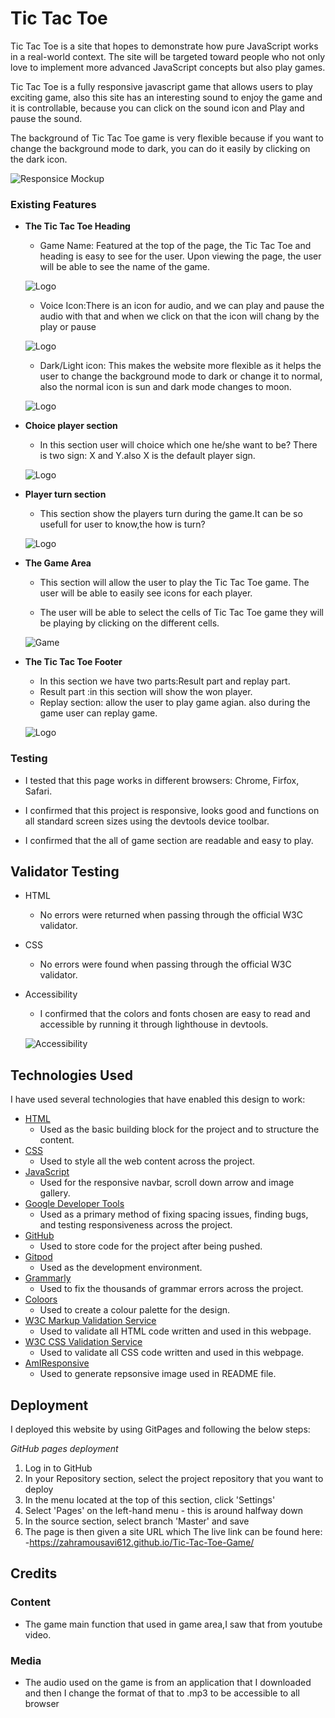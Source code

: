 # Tic Tac Toe

Tic Tac Toe  is a site that hopes to demonstrate how pure JavaScript works in a real-world context. The site will be targeted toward people who not only love to implement more advanced JavaScript concepts but also play games.

 Tic Tac Toe is a fully responsive javascript game that allows users to play exciting game, also this site has an interesting sound to enjoy the game and it is controllable, because you can click on the sound icon and  Play and pause the sound.

 The background of Tic Tac Toe game is very flexible because if you want to change the background mode to dark, you can do it easily by clicking on the dark icon.

 ![Responsice Mockup](media/tic-tac-toe-mokup.PNG)


### Existing Features

- __The Tic Tac Toe Heading__

  - Game Name: Featured at the top of the page, the Tic Tac Toe and heading is easy to see for the user. Upon viewing the page, the user will be able to see the name of the game.

  ![Logo](media/header.PNG)
  
  - Voice Icon:There is an icon for audio, and we can play and pause the audio with that and when we click on that the icon will chang by the play or pause

  ![Logo](media/audio.PNG)

  - Dark/Light icon: This makes the website more flexible as it helps the user to change the background mode to dark or change it to normal, also the normal icon is sun and dark mode changes to moon.

   ![Logo](media/lght-dark.PNG)

- __Choice player section__

   - In this section user will choice which one he/she want to be? There is two sign: X and Y.also X is the default player sign.

   ![Logo](media/chice-player-section.PNG)

- __Player turn section__

   - This section show the players turn during the game.It can be so usefull for user to know,the how is turn?

   ![Logo](media/show-trun.PNG)
   
- __The Game Area__

  - This section will allow the user to play the Tic Tac Toe game. The user will be able to easily see icons for each player.

  - The user will be able to select the  cells of Tic Tac Toe game they will be playing by clicking on the different cells. 
   
   ![Game](media/game-area.PNG)

- __The Tic Tac Toe Footer__

  - In this section we have two parts:Result part and replay part.
   - Result part :in this section will show  the won player.
   - Replay section: allow the user to play game agian. also during the game user can replay game.

  ![Logo](media/footer.PNG)

  


### Testing
- I tested that this page works in different browsers: Chrome, Firfox, Safari.
 
- I confirmed that this project is responsive, looks good and functions on all standard screen sizes using the devtools device toolbar.
 
- I confirmed that the  all of game section are readable and easy to play.

## Validator Testing 

- HTML
  - No errors were returned when passing through the official W3C validator.
- CSS
  - No errors were found when passing through the official W3C validator.
- Accessibility
     - I confirmed that the colors and fonts chosen are easy to read and accessible by running it through lighthouse in devtools.

     ![Accessibility](media/lightHouse.PNG)

      


## Technologies Used 

I have used several technologies that have enabled this design to work:

- [HTML](https://developer.mozilla.org/en-US/docs/Web/HTML)
    - Used as the basic building block for the project and to structure the content.
- [CSS](https://developer.mozilla.org/en-US/docs/Learn/Getting_started_with_the_web/CSS_basics)
    - Used to style all the web content across the project. 
- [JavaScript](https://www.javascript.com/)
    - Used for the responsive navbar, scroll down arrow and image gallery.
- [Google Developer Tools](https://developers.google.com/web/tools/chrome-devtools)
    - Used as a primary method of fixing spacing issues, finding bugs, and testing responsiveness across the project.
- [GitHub](https://github.com/)
    - Used to store code for the project after being pushed.
- [Gitpod](https://www.gitpod.io/)
    - Used as the development environment.
- [Grammarly](https://www.grammarly.com/)
    - Used to fix the thousands of grammar errors across the project.
- [Coloors](https://coolors.co/)
    - Used to create a colour palette for the design.
- [W3C Markup Validation Service](https://validator.w3.org/) 
    - Used to validate all HTML code written and used in this webpage.
- [W3C CSS Validation Service](https://jigsaw.w3.org/css-validator/#validate_by_input)
    - Used to validate all CSS code written and used in this webpage.
- [AmIResponsive](http://ami.responsivedesign.is/)
    - Used to generate repsonsive image used in README file.

## Deployment

I deployed this website by using GitPages and following the below steps:

*GitHub pages deployment* 

1. Log in to GitHub
2. In your Repository section, select the project repository that you want to deploy
3. In the menu located at the top of this section, click 'Settings'
4. Select 'Pages' on the left-hand menu - this is around halfway down
5. In the source section, select branch 'Master' and save
6. The page is then given a site URL which The live link can be found here:      
     -https://zahramousavi612.github.io/Tic-Tac-Toe-Game/


## Credits  

### Content 

- The game main function that used in game area,I saw that from youtube  video. 


### Media

- The audio used on the game is from an application that I downloaded and then I change the format of that to .mp3 to be accessible to all browser

